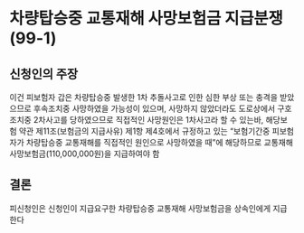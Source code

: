 # 차량탑승중 교통재해 사망보험금 지급분쟁(99-1)

## 신청인의 주장
이건 피보험자 갑은 차량탑승중 발생한 1차 추돌사고로 인한 심한 부상 또는 충격을 받았으므로 후속조치중 사망하였을 가능성이 있으며, 사망하지 않았더라도 도로상에서 구호조치중 2차사고를 당하였으므로 직접적인 사망원인은 1차사고라 할 수 있는바, 해당보험 약관 제11조(보험금의 지급사유) 제1항 제4호에서 규정하고 있는 “보험기간중 피보험자가 차량탑승중 교통재해를 직접적인 원인으로 사망하였을 때”에 해당하므로 교통재해 사망보험금(110,000,000원)을 지급하여야 함

## 결론
피신청인은 신청인이 지급요구한 차량탑승중 교통재해 사망보험금을 상속인에게 지급한다